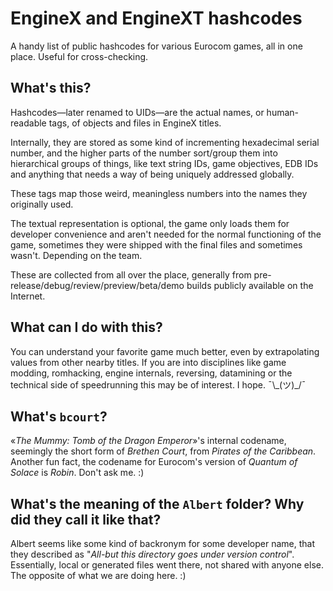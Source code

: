 # EngineX and EngineXT hashcodes
A handy list of public hashcodes for various Eurocom games, all in one place. Useful for cross-checking.

## What's this?
Hashcodes—later renamed to UIDs—are the actual names, or human-readable tags, of objects and files in EngineX titles.

Internally, they are stored as some kind of incrementing hexadecimal serial number, and the higher parts of the number sort/group them into hierarchical groups of things, like text string IDs, game objectives, EDB IDs and anything that needs a way of being uniquely addressed globally.

These tags map those weird, meaningless numbers into the names they originally used.

The textual representation is optional, the game only loads them for developer convenience and aren't needed for the normal functioning of the game, sometimes they were shipped with the final files and sometimes wasn't. Depending on the team.

These are collected from all over the place, generally from pre-release/debug/review/preview/beta/demo builds publicly available on the Internet.

## What can I do with this?

You can understand your favorite game much better, even by extrapolating values from other nearby titles. If you are into disciplines like game modding, romhacking, engine internals, reversing, datamining or the technical side of speedrunning this may be of interest. I hope. ¯\\\_(ツ)_/¯

## What's `bcourt`?
«_The Mummy: Tomb of the Dragon Emperor_»'s internal codename, seemingly the short form of _Brethen Court_, from _Pirates of the Caribbean_. Another fun fact, the codename for Eurocom's version of _Quantum of Solace_ is _Robin_. Don't ask me. :)

## What's the meaning of the `Albert` folder? Why did they call it like that?
Albert seems like some kind of backronym for some developer name, that they described as "*All-but this directory goes under version control*". Essentially, local or generated files went there, not shared with anyone else. The opposite of what we are doing here. :)
